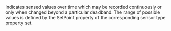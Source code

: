 Indicates sensed values over time which may be recorded continuously or only when changed beyond a particular deadband.  The range of possible values is defined by the SetPoint property of the corresponding sensor type property set.